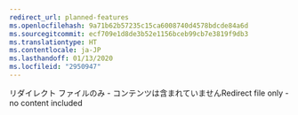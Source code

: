 ```yaml
---
redirect_url: planned-features
ms.openlocfilehash: 9a71b62b57235c15ca6008740d4578bdcde84a6d
ms.sourcegitcommit: ecf709e1d8de3b52e1156bceb99cb7e3819f9db3
ms.translationtype: HT
ms.contentlocale: ja-JP
ms.lasthandoff: 01/13/2020
ms.locfileid: "2950947"
---
```

<span data-ttu-id="de335-101">リダイレクト ファイルのみ - コンテンツは含まれていません</span><span class="sxs-lookup"><span data-stu-id="de335-101">Redirect file only - no content included</span></span>
